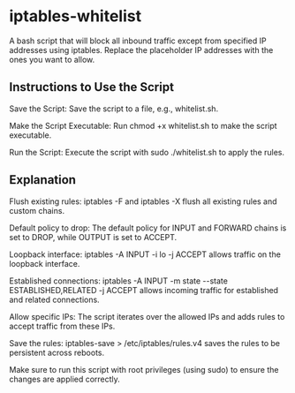 # iptables-whitelist
A bash script that will block all inbound traffic except from specified IP addresses using iptables.
Replace the placeholder IP addresses with the ones you want to allow.


## Instructions to Use the Script
  Save the Script: Save the script to a file, e.g., whitelist.sh.
  
  Make the Script Executable: Run chmod +x whitelist.sh to make the script executable.
  
  Run the Script: Execute the script with sudo ./whitelist.sh to apply the rules.


## Explanation
  Flush existing rules: iptables -F and iptables -X flush all existing rules and custom chains.
  
  Default policy to drop: The default policy for INPUT and FORWARD chains is set to DROP, while OUTPUT is set to ACCEPT.
  
  Loopback interface: iptables -A INPUT -i lo -j ACCEPT allows traffic on the loopback interface.
  
  Established connections: iptables -A INPUT -m state --state ESTABLISHED,RELATED -j ACCEPT allows incoming traffic for established and related connections.
  
  Allow specific IPs: The script iterates over the allowed IPs and adds rules to accept traffic from these IPs.
  
  Save the rules: iptables-save > /etc/iptables/rules.v4 saves the rules to be persistent across reboots.


Make sure to run this script with root privileges (using sudo) to ensure the changes are applied correctly.
